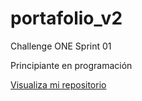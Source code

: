 # portafolio_v2
Challenge ONE Sprint 01


Principiante en programación

<a href="https://car1981.github.io/portafolio_v2/index.html">Visualiza mi repositorio</a>
